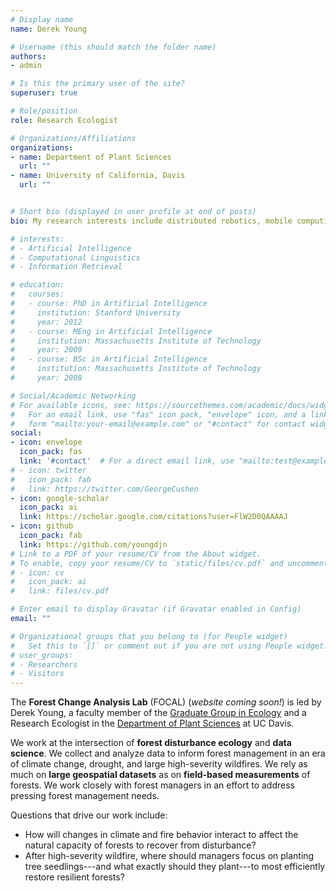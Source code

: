 ```yaml
---
# Display name
name: Derek Young

# Username (this should match the folder name)
authors:
- admin

# Is this the primary user of the site?
superuser: true

# Role/position
role: Research Ecologist

# Organizations/Affiliations
organizations:
- name: Department of Plant Sciences
  url: ""
- name: University of California, Davis
  url: ""


# Short bio (displayed in user profile at end of posts)
bio: My research interests include distributed robotics, mobile computing and programmable matter.

# interests:
# - Artificial Intelligence
# - Computational Linguistics
# - Information Retrieval

# education:
#   courses:
#   - course: PhD in Artificial Intelligence
#     institution: Stanford University
#     year: 2012
#   - course: MEng in Artificial Intelligence
#     institution: Massachusetts Institute of Technology
#     year: 2009
#   - course: BSc in Artificial Intelligence
#     institution: Massachusetts Institute of Technology
#     year: 2008

# Social/Academic Networking
# For available icons, see: https://sourcethemes.com/academic/docs/widgets/#icons
#   For an email link, use "fas" icon pack, "envelope" icon, and a link in the
#   form "mailto:your-email@example.com" or "#contact" for contact widget.
social:
- icon: envelope
  icon_pack: fas
  link: '#contact'  # For a direct email link, use "mailto:test@example.org".
# - icon: twitter
#   icon_pack: fab
#   link: https://twitter.com/GeorgeCushen
- icon: google-scholar
  icon_pack: ai
  link: https://scholar.google.com/citations?user=FlW2D0QAAAAJ
- icon: github
  icon_pack: fab
  link: https://github.com/youngdjn
# Link to a PDF of your resume/CV from the About widget.
# To enable, copy your resume/CV to `static/files/cv.pdf` and uncomment the lines below.
# - icon: cv
#   icon_pack: ai
#   link: files/cv.pdf

# Enter email to display Gravatar (if Gravatar enabled in Config)
email: ""

# Organizational groups that you belong to (for People widget)
#   Set this to `[]` or comment out if you are not using People widget.
# user_groups:
# - Researchers
# - Visitors
---
```


The **Forest Change Analysis Lab** (FOCAL) (*website coming soon!*) is led by Derek Young, a faculty member of the [Graduate Group in Ecology](https://ecology.ucdavis.edu/) and a Research Ecologist in the [Department of Plant Sciences](https://www.plantsciences.ucdavis.edu/) at UC Davis.

We work at the intersection of **forest disturbance ecology** and **data science**. We collect and analyze data to inform forest management in an era of climate change, drought, and large high-severity wildfires. We rely as much on **large geospatial datasets** as on **field-based measurements** of forests. We work closely with forest managers in an effort to address pressing forest management needs.

Questions that drive our work include:

* How will changes in climate and fire behavior interact to affect the natural capacity of forests to recover from disturbance?
* After high-severity wildfire, where should managers focus on planting tree seedlings---and what exactly should they plant---to most efficiently restore resilient forests?
